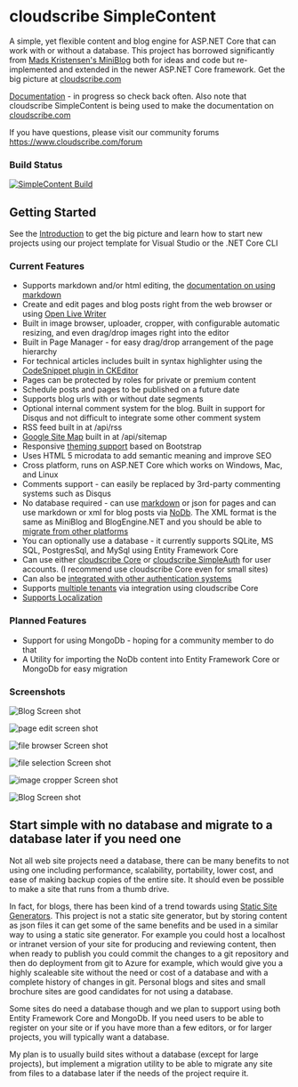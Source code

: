 # cloudscribe SimpleContent

A simple, yet flexible content and blog engine for ASP.NET Core that can work with or without a database. This project has borrowed significantly from [Mads Kristensen's MiniBlog](https://github.com/madskristensen/MiniBlog) both for ideas and code but re-implemented and extended in the newer ASP.NET Core framework. Get the big picture at [cloudscribe.com](https://www.cloudscribe.com/docs/introduction)

[Documentation](https://www.cloudscribe.com/docs/cloudscribe-simplecontent) - in progress so check back often. Also note that cloudscribe SimpleContent is being used to make the documentation on [cloudscribe.com](https://www.cloudscribe.com)

If you have questions, please visit our community forums https://www.cloudscribe.com/forum 

### Build Status

<!--
| Windows  | Linux |
| ------------- | ------------- |
| [![Build status](https://ci.appveyor.com/api/projects/status/d0900wcf3y7l7jup/branch/master?svg=true)](https://ci.appveyor.com/project/joeaudette/cloudscribe-simplecontent/branch/master)  | [![Build Status](https://travis-ci.org/cloudscribe/cloudscribe.SimpleContent.svg?branch=master)](https://travis-ci.org/cloudscribe/cloudscribe.SimpleContent) |

[![Twitter URL](https://img.shields.io/twitter/url/http/shields.io.svg?style=social)](https://twitter.com/cloudscribeweb) [![Twitter Follow](https://img.shields.io/twitter/follow/cloudscribeweb.svg?style=social&label=Follow)](https://twitter.com/cloudscribeweb)
-->

<!-- Making badges prettier: -->
[![SimpleContent Build](https://img.shields.io/github/actions/workflow/status/cloudscribe/cloudscribe.SimpleContent/cloudscribe-develop.yml?branch=develop&event=push&style=for-the-badge&label=🚀%20Develop%20Branch)](https://github.com/cloudscribe/cloudscribe.SimpleContent/actions/workflows/cloudscribe-develop.yml)


## Getting Started

See the [Introduction](https://www.cloudscribe.com/docs/introduction) to get the big picture and learn how to start new projects using our project template for Visual Studio or the .NET Core CLI

### Current Features
* Supports markdown and/or html editing, the [documentation on using markdown](https://www.cloudscribe.com/docs/using-markdown)
* Create and edit pages and blog posts right from the web browser or using [Open Live Writer](https://www.cloudscribe.com/docs/using-open-live-writer)
* Built in image browser, uploader, cropper, with configurable automatic resizing, and even drag/drop images right into the editor
* Built in Page Manager - for easy drag/drop arrangement of the page hierarchy
* For technical articles includes built in syntax highlighter using the [CodeSnippet plugin in CKEditor](https://www.cloudscribe.com/docs/customizing-the-editor)
* Pages can be protected by roles for private or premium content
* Schedule posts and pages to be published on a future date
* Supports blog urls with or without date segments
* Optional internal comment system for the blog. Built in support for Disqus and not difficult to integrate some other comment system
* RSS feed built in at /api/rss
* [Google Site Map](https://www.cloudscribe.com/docs/easy-google-sitemaps) built in at /api/sitemap
* Responsive [theming support](https://www.cloudscribe.com/docs/themes-and-web-design) based on Bootstrap
* Uses HTML 5 microdata to add semantic meaning and improve SEO
* Cross platform, runs on ASP.NET Core which works on Windows, Mac, and Linux
* Comments support - can easily be replaced by 3rd-party commenting systems such as Disqus
* No database required - can use [markdown](https://www.cloudscribe.com/docs/using-markdown) or json for pages and can use markdown or xml for blog posts via [NoDb](https://github.com/joeaudette/NoDb). The XML format is the same as MiniBlog and BlogEngine.NET and you should be able to [migrate from other platforms](https://www.cloudscribe.com/docs/migrating-content-from-other-platforms)
* You can optionally use a database - it currently supports SQLite, MS SQL, PostgresSql, and MySql using Entity Framework Core
* Can use either [cloudscribe Core](https://www.cloudscribe.com/docs/cloudscribe-core) or [cloudscribe SimpleAuth](https://github.com/joeaudette/cloudscribe.Web.SimpleAuth) for user accounts. (I recommend use cloudscribe Core even for small sites)
* Can also be [integrated with other authentication systems](https://www.cloudscribe.com/docs/integrating-with-other-authentication-systems)
* Supports [multiple tenants](https://www.cloudscribe.com/docs/multi-tenant-support) via integration using cloudscribe Core
* [Supports Localization](https://www.cloudscribe.com/docs/localization)

### Planned Features
* Support for using MongoDb - hoping for a community member to do that
* A Utility for importing the NoDb content into Entity Framework Core or MongoDb for easy migration

### Screenshots

![Blog Screen shot](https://github.com/joeaudette/cloudscribe.SimpleContent/raw/master/screenshots/blog-index.png)

![page edit screen shot](https://github.com/joeaudette/cloudscribe.SimpleContent/raw/master/screenshots/page-edit.png)

![file browser Screen shot](https://github.com/joeaudette/cloudscribe.SimpleContent/raw/master/screenshots/file-browser.png)

![file selection Screen shot](https://github.com/joeaudette/cloudscribe.SimpleContent/raw/master/screenshots/image-selection.png)

![image cropper Screen shot](https://github.com/joeaudette/cloudscribe.SimpleContent/raw/master/screenshots/image-cropper.png)

![Blog Screen shot](https://github.com/joeaudette/cloudscribe.SimpleContent/raw/master/screenshots/drag-drop-page-manager.png)

## Start simple with no database and migrate to a database later if you need one

Not all web site projects need a database, there can be many benefits to not using one including performance, scalability, portability, lower cost, and ease of making backup copies of the entire site. It should even be possible to make a site that runs from a thumb drive.

In fact, for blogs, there has been kind of a trend towards using [Static Site Generators](https://www.staticgen.com/). This project is not a static site generator, but by storing content as json files it can get some of the same benefits and be used in a similar way to using a static site generator. For example you could host a localhost or intranet version of your site for producing and reviewing content, then when ready to publish you could commit the changes to a git repository and then do deployment from git to Azure for example, which would give you a highly scaleable site without the need or cost of a database and with a complete history of changes in git. Personal blogs and sites and small brochure sites are good candidates for not using a database.

Some sites do need a database though and we plan to support using both Entity Framework Core and MongoDb. If you need users to be able to register on your site or if you have more than a few editors, or for larger projects, you will typically want a database.

My plan is to usually build sites without a database (except for large projects), but implement a migration utility to be able to migrate any site from files to a database later if the needs of the project require it.

